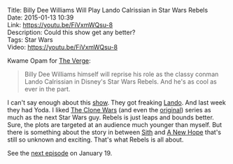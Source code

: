 Title: Billy Dee Williams Will Play Lando Calrissian in Star Wars Rebels  
Date: 2015-01-13 10:39  
Link: https://youtu.be/FiVxmWQsu-8    
Description: Could this show get any better?  
Tags: Star Wars  
Video: https://youtu.be/FiVxmWQsu-8  

Kwame Opam for [The Verge][1]:

> Billy Dee Williams himself will reprise his role as the classy conman Lando Calrissian in Disney's Star Wars Rebels. And he's as cool as ever in the part.

I can't say enough about this [show][2]. They got freaking [Lando][3]. And last week they had Yoda. I liked [The Clone Wars][4] (and even the [original][5]) series as much as the next Star Wars guy. Rebels is just leaps and bounds better. Sure, the plots are targeted at an audience much younger than myself. But there is something about the story in between [Sith][6] and [A New Hope][7] that's still so unknown and exciting. That's what Rebels is all about. 

See the [next episode][8] on January 19.

[1]: http://www.theverge.com/2015/1/13/7537465/billy-dee-williams-lando-calrissian-star-wars-rebels "The Verge on Billy Dee Williams in Star Wars Rebels"
[2]: https://en.m.wikipedia.org/wiki/Star_Wars_Rebels "Wikipedia: Star Wars Rebels"
[3]: http://en.m.wikipedia.org/wiki/Lando_Calrissian "Wikipedia: Lando Calrissian"
[4]: http://en.m.wikipedia.org/wiki/Star_Wars:_The_Clone_Wars_(2008_TV_series) "Wikipedia: Star Wars: The Clone Wars (2008)"
[5]: http://en.m.wikipedia.org/wiki/Star_Wars:_Clone_Wars_(2003_TV_series) "Wikipedia: Star Wars: The Clone Wars (2003)"
[6]: http://en.wikipedia.org/wiki/Star_Wars_Episode_III:_Revenge_of_the_Sith "Wikipedia: Star Wars Episode III"
[7]: http://en.wikipedia.org/wiki/Star_Wars_Episode_IV:_A_New_Hope "Wikipedia: Star Wars"
[8]: http://en.wikipedia.org/wiki/Star_Wars_Rebels#Season_1_.282014.E2.80.9315.29 "Wikipedia: Star Wars Rebels Season 1"